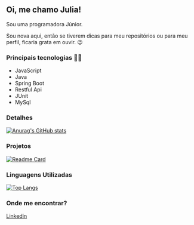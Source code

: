 ## Oi, me chamo Julia!

Sou uma programadora Júnior. 

Sou nova aqui, então se tiverem dicas para meu repositórios ou para meu perfil, ficaria grata em ouvir. :wink: 

### **Principais tecnologias :woman_technologist:**
- JavaScript
- Java
- Spring Boot
- Restful Api
- JUnit
- MySql

### Detalhes
  
[![Anurag's GitHub stats](https://github-readme-stats.vercel.app/api?username=juhwiz&show_icons=true&theme=dark)](https://github.com/anuraghazra/github-readme-stats)

### Projetos

[![Readme Card](https://github-readme-stats.vercel.app/api/pin/?username=juhwiz&repo=variavel&theme=dark)](https://github.com/anuraghazra/github-readme-stats)

### Linguagens Utilizadas 

[![Top Langs](https://github-readme-stats.vercel.app/api/top-langs/?username=juhwiz&layout=compact)](https://github.com/anuraghazra/github-readme-stats)

### **Onde me encontrar?**

<a href="https://www.linkedin.com/in/julia-sim%C3%A3o-de-almeida-cruz-1a8a46199/" target="Linkedin">Linkedin</a>
